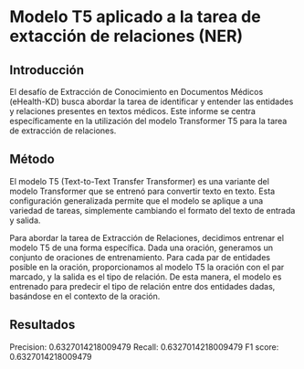 # Modelo T5 aplicado a la tarea de extacción de relaciones (NER)
## Introducción

El desafío de Extracción de Conocimiento en Documentos Médicos (eHealth-KD) busca abordar la tarea de identificar y entender las entidades y relaciones presentes en textos médicos. Este informe se centra específicamente en la utilización del modelo Transformer T5 para la tarea de extracción de relaciones.

## Método

El modelo T5 (Text-to-Text Transfer Transformer) es una variante del modelo Transformer que se entrenó para convertir texto en texto. Esta configuración generalizada permite que el modelo se aplique a una variedad de tareas, simplemente cambiando el formato del texto de entrada y salida.

Para abordar la tarea de Extracción de Relaciones, decidimos entrenar el modelo T5 de una forma específica. Dada una oración, generamos un conjunto de oraciones de entrenamiento. Para cada par de entidades posible en la oración, proporcionamos al modelo T5 la oración con el par marcado, y la salida es el tipo de relación. De esta manera, el modelo es entrenado para predecir el tipo de relación entre dos entidades dadas, basándose en el contexto de la oración.

## Resultados
Precision: 0.6327014218009479
Recall: 0.6327014218009479
F1 score: 0.6327014218009479